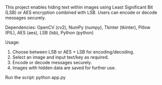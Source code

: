 This project enables hiding text within images using Least Significant Bit (LSB) or AES encryption combined with LSB. Users can encode or decode messages securely.

Dependencies: OpenCV (cv2), NumPy (numpy), Tkinter (tkinter), Pillow (PIL), AES (aes), LSB (lsb), Python (python)

Usage:
  1) Choose between LSB or AES + LSB for encoding/decoding.
  2) Select an image and input text/key as required.
  3) Encode or decode messages securely.
  4) Images with hidden data are saved for further use.

Run the script: python app.py
